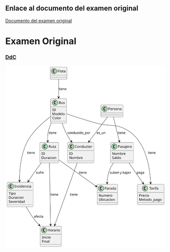 ## Enlace al documento del examen original
 [Documento del examen original](https://github.com/Ingenieria-Informatica-UNEATLANTICO/app-actividad-post-parcial-JoseSalceda/blob/main/documents/parcial-joseSalceda.pdf)

 # Examen Original

 ### [DdC](https://github.com/Ingenieria-Informatica-UNEATLANTICO/app-actividad-post-parcial-JoseSalceda/blob/main/modelosUML/DiagramasExamen/DdC.puml) 
 
 ![DdC](images/DiagramasExamen/DdC.svg)
